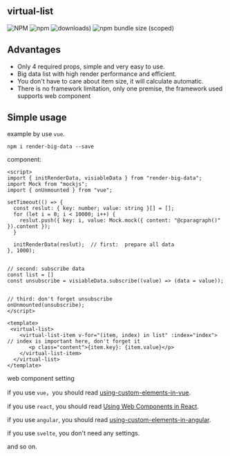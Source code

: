 ## virtual-list

![NPM](https://img.shields.io/npm/l/render-big-data?style=for-the-badge)
![npm](https://img.shields.io/npm/v/render-big-data?style=for-the-badge)
![downloads](https://img.shields.io/npm/dm/render-big-data.svg?style=for-the-badge))
![npm bundle size (scoped)](https://img.shields.io/bundlephobia/minzip/render-big-data?style=for-the-badge)

## Advantages

- Only 4 required props, simple and very easy to use.
- Big data list with high render performance and efficient.
- You don't have to care about item size, it will calculate automatic.
- There is no framework limitation, only one premise, the framework used supports web component


## Simple usage

example by use `vue`.

```
npm i render-big-data --save
```

component:

```vue
<script>
import { initRenderData, visiableData } from "render-big-data";
import Mock from "mockjs";
import { onUnmounted } from "vue";

setTimeout(() => {
  const reslut: { key: number; value: string }[] = [];
  for (let i = 0; i < 10000; i++) {
    reslut.push({ key: i, value: Mock.mock({ content: "@cparagraph()" }).content });
  }

  initRenderData(reslut);  // first:  prepare all data
}, 1000);


// second: subscribe data
const list = []
const unsubscribe = visiableData.subscribe((value) => (data = value));


// third: don't forget unsubscribe
onUnmounted(unsubscribe);
</script>

<template>
 <virtual-list>
    <virtual-list-item v-for="(item, index) in list" :index="index"> // index is important here, don't forget it
       <p class="content">{item.key}: {item.value}</p>
    </virtual-list-item>
  </virtual-list>
</template>
```

web component setting

if you use `vue`，you should read [using-custom-elements-in-vue](https://vuejs.org//guide/extras/web-components.html#using-custom-elements-in-vue).

if you use `react`, you should read [Using Web Components in React](https://reactjs.org/docs/web-components.html).

if you use `angular`, you should read [using-custom-elements-in-angular](https://angular.io/guide/elements).

if you use `svelte`, you don't need any settings.

and so on.
